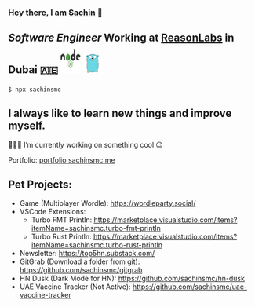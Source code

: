 ### Hey there, I am [Sachin](https://sachinsmc.me) 👋

## *Software Engineer* Working at [ReasonLabs](https://reasonlabs.com/) in Dubai 🇦🇪 <img src="https://raw.githubusercontent.com/devicons/devicon/master/icons/nodejs/nodejs-original-wordmark.svg" alt="nodejs" width="40" height="60"/> <img src="https://raw.githubusercontent.com/devicons/devicon/master/icons/go/go-original.svg" alt="go" width="40" height="40"/>

`$ npx sachinsmc`

## I always like to learn new things and improve myself. 
👨🏽‍💻 I’m currently working on something cool 😉 

Portfolio: [portfolio.sachinsmc.me](http://portfolio.sachinsmc.me) 



## Pet Projects:
- Game (Multiplayer Wordle): https://wordleparty.social/
- VSCode Extensions: 
   - Turbo FMT Println: https://marketplace.visualstudio.com/items?itemName=sachinsmc.turbo-fmt-println
   - Turbo Rust Println: https://marketplace.visualstudio.com/items?itemName=sachinsmc.turbo-rust-println
- Newsletter: https://top5hn.substack.com/
- GitGrab (Download a folder from git): https://github.com/sachinsmc/gitgrab 
- HN Dusk (Dark Mode for HN): https://github.com/sachinsmc/hn-dusk
- UAE Vaccine Tracker (Not Active): https://github.com/sachinsmc/uae-vaccine-tracker

  
